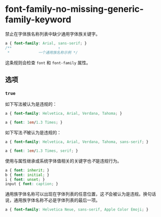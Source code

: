 # font-family-no-missing-generic-family-keyword

禁止在字体族名称列表中缺少通用字体族关键字。

```css
a { font-family: Arial, sans-serif; }
/**                     ↑
 *             一个通用族名称示例 */
```
这条规则会检查 `font` 和 `font-family` 属性。

## 选项

### `true`

如下写法被认为是违规的：

```css
a { font-family: Helvetica, Arial, Verdana, Tahoma; }
```

```css
a { font: 1em/1.3 Times; }
```

如下写法*不*被认为是违规的：

```css
a { font-family: Helvetica, Arial, Verdana, Tahoma, sans-serif; }
```

```css
a { font: 1em/1.3 Times, serif; }
```

使用与属性继承或系统字体值相关的关键字也*不*是违规行为。

```css
a { font: inherit; }
b { font: initial; }
i { font: unset; }
input { font: caption; }
```

通用族字体名称可以出现在字体列表的任意位置，这*不*会被认为是违规。换句话说，通用族字体名称不必是字体列表的最后一项。

```css
a { font-family: Helvetica Neue, sans-serif, Apple Color Emoji; }
```
